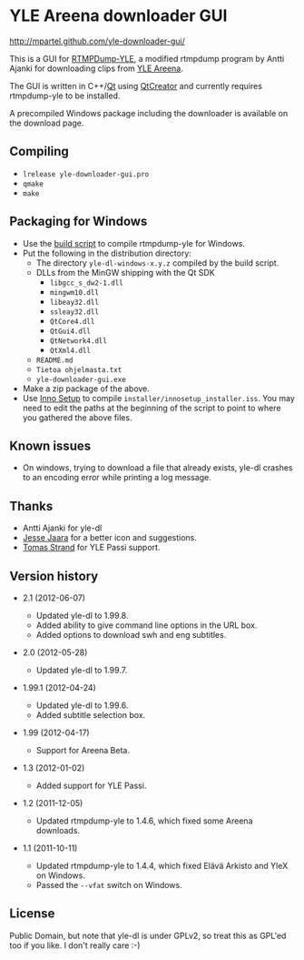 # YLE Areena downloader GUI #

http://mpartel.github.com/yle-downloader-gui/

This is a GUI for [RTMPDump-YLE](http://users.tkk.fi/~aajanki/rtmpdump-yle/index.html), a modified rtmpdump program by Antti Ajanki for downloading clips from [YLE Areena](http://areena.yle.fi/).

The GUI is written in C++/[Qt](http://qt.nokia.com/) using [QtCreator](http://qt.nokia.com/products/developer-tools/) and currently requires rtmpdump-yle to be installed.

A precompiled Windows package including the downloader is available on the download page.

## Compiling ##

- `lrelease yle-downloader-gui.pro`
- `qmake`
- `make`

## Packaging for Windows ##

- Use the [build script](https://github.com/mpartel/rtmpdump-yle-windows) to compile rtmpdump-yle for Windows.
- Put the following in the distribution directory:
    - The directory `yle-dl-windows-x.y.z` compiled by the build script.
    - DLLs from the MinGW shipping with the Qt SDK
        - `libgcc_s_dw2-1.dll`
        - `mingwm10.dll`
        - `libeay32.dll`
        - `ssleay32.dll`
        - `QtCore4.dll`
        - `QtGui4.dll`
        - `QtNetwork4.dll`
        - `QtXml4.dll`
    - `README.md`
    - `Tietoa ohjelmasta.txt`
    - `yle-downloader-gui.exe`
- Make a zip package of the above.
- Use [Inno Setup](http://www.jrsoftware.org/isinfo.php) to compile `installer/innosetup_installer.iss`. You may need to edit the paths at the beginning of the script to point to where you gathered the above files.

## Known issues ##

- On windows, trying to download a file that already exists, yle-dl crashes to an encoding error while printing a log message.

## Thanks ##

- Antti Ajanki for yle-dl
- [Jesse Jaara](https://github.com/Huulivoide) for a better icon and suggestions.
- [Tomas Strand](https://github.com/straend) for YLE Passi support.

## Version history ##

- 2.1 (2012-06-07)
    * Updated yle-dl to 1.99.8.
    * Added ability to give command line options in the URL box.
    * Added options to download swh and eng subtitles.

- 2.0 (2012-05-28)
    * Updated yle-dl to 1.99.7.

- 1.99.1 (2012-04-24)
    * Updated yle-dl to 1.99.6.
    * Added subtitle selection box.

- 1.99 (2012-04-17)
    * Support for Areena Beta.

- 1.3 (2012-01-02)
    * Added support for YLE Passi.

- 1.2 (2011-12-05)
    * Updated rtmpdump-yle to 1.4.6, which fixed some Areena downloads.

- 1.1 (2011-10-11)
    * Updated rtmpdump-yle to 1.4.4, which fixed Elävä Arkisto and YleX on Windows.
    * Passed the `--vfat` switch on Windows.

## License ##

Public Domain, but note that yle-dl is under GPLv2, so treat this as GPL'ed too if you like. I don't really care :-)

